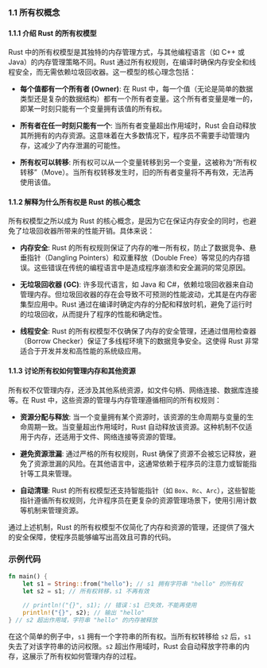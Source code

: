 ### 1.1 所有权概念

#### 1.1.1 介绍 Rust 的所有权模型

Rust 中的所有权模型是其独特的内存管理方式，与其他编程语言（如 C++ 或 Java）的内存管理策略不同。Rust 通过所有权规则，在编译时确保内存安全和线程安全，而无需依赖垃圾回收器。这一模型的核心理念包括：

- **每个值都有一个所有者 (Owner)**: 在 Rust 中，每一个值（无论是简单的数据类型还是复杂的数据结构）都有一个所有者变量。这个所有者变量是唯一的，即某一时刻只能有一个变量拥有该值的所有权。

- **所有者在任一时刻只能有一个**: 当所有者变量超出作用域时，Rust 会自动释放其所拥有的内存资源。这意味着在大多数情况下，程序员不需要手动管理内存，这减少了内存泄漏的可能性。

- **所有权可以转移**: 所有权可以从一个变量转移到另一个变量，这被称为“所有权转移”（Move）。当所有权转移发生时，旧的所有者变量将不再有效，无法再使用该值。

#### 1.1.2 解释为什么所有权是 Rust 的核心概念

所有权模型之所以成为 Rust 的核心概念，是因为它在保证内存安全的同时，也避免了垃圾回收器所带来的性能开销。具体来说：

- **内存安全**: Rust 的所有权规则保证了内存的唯一所有权，防止了数据竞争、悬垂指针（Dangling Pointers）和双重释放（Double Free）等常见的内存错误。这些错误在传统的编程语言中是造成程序崩溃和安全漏洞的常见原因。

- **无垃圾回收器 (GC)**: 许多现代语言，如 Java 和 C#，依赖垃圾回收器来自动管理内存。但垃圾回收器的存在会导致不可预测的性能波动，尤其是在内存密集型应用中。Rust 通过在编译时确定内存的分配和释放时机，避免了运行时的垃圾回收，从而提升了程序的性能和确定性。

- **线程安全**: Rust 的所有权模型不仅确保了内存的安全管理，还通过借用检查器（Borrow Checker）保证了多线程环境下的数据竞争安全。这使得 Rust 非常适合于开发并发和高性能的系统级应用。

#### 1.1.3 讨论所有权如何管理内存和其他资源

所有权不仅管理内存，还涉及其他系统资源，如文件句柄、网络连接、数据库连接等。在 Rust 中，这些资源的管理与内存管理遵循相同的所有权规则：

- **资源分配与释放**: 当一个变量拥有某个资源时，该资源的生命周期与变量的生命周期一致。当变量超出作用域时，Rust 自动释放该资源。这种机制不仅适用于内存，还适用于文件、网络连接等资源的管理。

- **避免资源泄漏**: 通过严格的所有权规则，Rust 确保了资源不会被忘记释放，避免了资源泄漏的风险。在其他语言中，这通常依赖于程序员的注意力或智能指针等工具来管理。

- **自动清理**: Rust 的所有权模型还支持智能指针（如 `Box`、`Rc`、`Arc`），这些智能指针遵循所有权规则，允许程序员在更复杂的资源管理场景下，使用引用计数等机制来管理资源。

通过上述机制，Rust 的所有权模型不仅简化了内存和资源的管理，还提供了强大的安全保障，使程序员能够编写出高效且可靠的代码。

### 示例代码

```rust
fn main() {
    let s1 = String::from("hello"); // s1 拥有字符串 "hello" 的所有权
    let s2 = s1; // 所有权转移，s1 不再有效

    // println!("{}", s1); // 错误：s1 已失效，不能再使用
    println!("{}", s2); // 输出 "hello"
} // s2 超出作用域，字符串 "hello" 的内存被释放
```

在这个简单的例子中，`s1` 拥有一个字符串的所有权。当所有权转移给 `s2` 后，`s1` 失去了对该字符串的访问权限。`s2` 超出作用域时，Rust 会自动释放字符串的内存，这展示了所有权如何管理内存的过程。